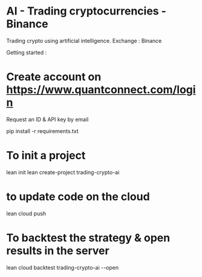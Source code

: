 # AI - Trading cryptocurrencies - Binance
Trading crypto using artificial intelligence. Exchange : Binance

Getting started :

# Create account on https://www.quantconnect.com/login
Request an ID & API key by email

pip install -r requirements.txt

# To init a project
lean init
lean create-project trading-crypto-ai 

# to update code on the cloud
lean cloud push 

# To backtest the strategy & open results in the server
lean cloud backtest trading-crypto-ai --open
